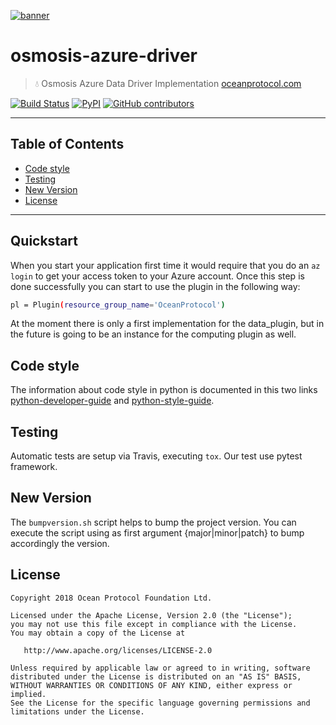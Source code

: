 [![banner](https://raw.githubusercontent.com/oceanprotocol/art/master/github/repo-banner%402x.png)](https://oceanprotocol.com)

# osmosis-azure-driver

> 💧 Osmosis Azure Data Driver Implementation
> [oceanprotocol.com](https://oceanprotocol.com)

[![Build Status](https://travis-ci.com/oceanprotocol/osmosis-azure-driver.svg)](https://travis-ci.com/oceanprotocol/osmosis-azure-driver)
[![PyPI](https://img.shields.io/pypi/v/osmosis-azure-driver.svg)](https://pypi.org/project/osmosis-azure-driver/)
[![GitHub contributors](https://img.shields.io/github/contributors/oceanprotocol/osmosis-azure-driver.svg)](https://github.com/oceanprotocol/osmosis-azure-driver/graphs/contributors)

---
## Table of Contents

  - [Code style](#code-style)
  - [Testing](#testing)
  - [New Version](#new-version)
  - [License](#license)

---

## Quickstart

When you start your application first time it would require that you do an `az login` to get your access token to your 
Azure account. Once this step is done successfully you can start to use the plugin in the following way:

```bash
pl = Plugin(resource_group_name='OceanProtocol')
``` 

At the moment there is only a first implementation for the data_plugin, but in the future is going to be an instance 
for the computing plugin as well.

## Code style

The information about code style in python is documented in this two links [python-developer-guide](https://github.com/oceanprotocol/dev-ocean/blob/master/doc/development/python-developer-guide.md)
and [python-style-guide](https://github.com/oceanprotocol/dev-ocean/blob/master/doc/development/python-style-guide.md).
    
## Testing

Automatic tests are setup via Travis, executing `tox`.
Our test use pytest framework.

## New Version

The `bumpversion.sh` script helps to bump the project version. You can execute the script using as first argument {major|minor|patch} to bump accordingly the version.

## License

```
Copyright 2018 Ocean Protocol Foundation Ltd.

Licensed under the Apache License, Version 2.0 (the "License");
you may not use this file except in compliance with the License.
You may obtain a copy of the License at

   http://www.apache.org/licenses/LICENSE-2.0

Unless required by applicable law or agreed to in writing, software
distributed under the License is distributed on an "AS IS" BASIS,
WITHOUT WARRANTIES OR CONDITIONS OF ANY KIND, either express or implied.
See the License for the specific language governing permissions and
limitations under the License.
